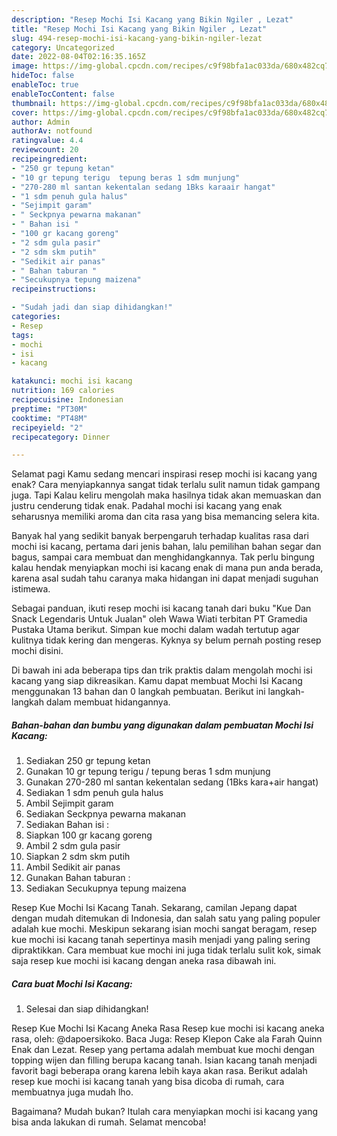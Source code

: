 ```yaml
---
description: "Resep Mochi Isi Kacang yang Bikin Ngiler , Lezat"
title: "Resep Mochi Isi Kacang yang Bikin Ngiler , Lezat"
slug: 494-resep-mochi-isi-kacang-yang-bikin-ngiler-lezat
category: Uncategorized
date: 2022-08-04T02:16:35.165Z
image: https://img-global.cpcdn.com/recipes/c9f98bfa1ac033da/680x482cq70/mochi-isi-kacang-foto-resep-utama.jpg
hideToc: false
enableToc: true
enableTocContent: false
thumbnail: https://img-global.cpcdn.com/recipes/c9f98bfa1ac033da/680x482cq70/mochi-isi-kacang-foto-resep-utama.jpg
cover: https://img-global.cpcdn.com/recipes/c9f98bfa1ac033da/680x482cq70/mochi-isi-kacang-foto-resep-utama.jpg
author: Admin
authorAv: notfound
ratingvalue: 4.4
reviewcount: 20
recipeingredient:
- "250 gr tepung ketan"
- "10 gr tepung terigu  tepung beras 1 sdm munjung"
- "270-280 ml santan kekentalan sedang 1Bks karaair hangat"
- "1 sdm penuh gula halus"
- "Sejimpit garam"
- " Seckpnya pewarna makanan"
- " Bahan isi "
- "100 gr kacang goreng"
- "2 sdm gula pasir"
- "2 sdm skm putih"
- "Sedikit air panas"
- " Bahan taburan "
- "Secukupnya tepung maizena"
recipeinstructions:

- "Sudah jadi dan siap dihidangkan!"
categories:
- Resep
tags:
- mochi
- isi
- kacang

katakunci: mochi isi kacang 
nutrition: 169 calories
recipecuisine: Indonesian
preptime: "PT30M"
cooktime: "PT48M"
recipeyield: "2"
recipecategory: Dinner

---
```



Selamat pagi Kamu sedang mencari inspirasi resep mochi isi kacang yang enak? Cara menyiapkannya sangat tidak terlalu sulit namun tidak gampang juga. Tapi Kalau keliru mengolah maka hasilnya tidak akan memuaskan dan justru cenderung tidak enak. Padahal mochi isi kacang yang enak seharusnya memiliki aroma dan cita rasa yang bisa memancing selera kita.


Banyak hal yang sedikit banyak berpengaruh terhadap kualitas rasa dari mochi isi kacang, pertama dari jenis bahan, lalu pemilihan bahan segar dan bagus, sampai cara membuat dan menghidangkannya. Tak perlu bingung kalau hendak menyiapkan mochi isi kacang enak di mana pun anda berada, karena asal sudah tahu caranya maka hidangan ini dapat menjadi suguhan istimewa.

Sebagai panduan, ikuti resep mochi isi kacang tanah dari buku &#34;Kue Dan Snack Legendaris Untuk Jualan&#34; oleh Wawa Wiati terbitan PT Gramedia Pustaka Utama berikut. Simpan kue mochi dalam wadah tertutup agar kulitnya tidak kering dan mengeras. Kyknya sy belum pernah posting resep mochi disini.


Di bawah ini ada beberapa tips dan trik praktis dalam mengolah mochi isi kacang yang siap dikreasikan. Kamu dapat membuat Mochi Isi Kacang menggunakan 13 bahan dan 0 langkah pembuatan. Berikut ini langkah-langkah dalam membuat hidangannya.

<!--inarticleads1-->

##### Bahan-bahan dan bumbu yang digunakan dalam pembuatan Mochi Isi Kacang:

1. Sediakan 250 gr tepung ketan
1. Gunakan 10 gr tepung terigu / tepung beras 1 sdm munjung
1. Gunakan 270-280 ml santan kekentalan sedang (1Bks kara+air hangat)
1. Sediakan 1 sdm penuh gula halus
1. Ambil Sejimpit garam
1. Sediakan  Seckpnya pewarna makanan
1. Sediakan  Bahan isi :
1. Siapkan 100 gr kacang goreng
1. Ambil 2 sdm gula pasir
1. Siapkan 2 sdm skm putih
1. Ambil Sedikit air panas
1. Gunakan  Bahan taburan :
1. Sediakan Secukupnya tepung maizena


Resep Kue Mochi Isi Kacang Tanah. Sekarang, camilan Jepang dapat dengan mudah ditemukan di Indonesia, dan salah satu yang paling populer adalah kue mochi. Meskipun sekarang isian mochi sangat beragam, resep kue mochi isi kacang tanah sepertinya masih menjadi yang paling sering dipraktikkan. Cara membuat kue mochi ini juga tidak terlalu sulit kok, simak saja resep kue mochi isi kacang dengan aneka rasa dibawah ini. 

<!--inarticleads2-->

##### Cara buat Mochi Isi Kacang:


1. Selesai dan siap dihidangkan!

Resep Kue Mochi Isi Kacang Aneka Rasa Resep kue mochi isi kacang aneka rasa, oleh: @dapoersikoko. Baca Juga: Resep Klepon Cake ala Farah Quinn Enak dan Lezat. Resep yang pertama adalah membuat kue mochi dengan topping wijen dan filling berupa kacang tanah. Isian kacang tanah menjadi favorit bagi beberapa orang karena lebih kaya akan rasa. Berikut adalah resep kue mochi isi kacang tanah yang bisa dicoba di rumah, cara membuatnya juga mudah lho. 

Bagaimana? Mudah bukan? Itulah cara menyiapkan mochi isi kacang yang bisa anda lakukan di rumah. Selamat mencoba!
